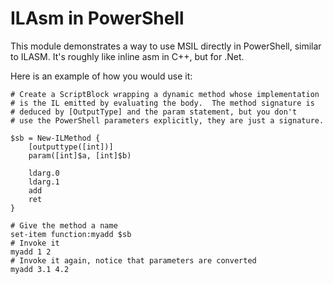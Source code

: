 ILAsm in PowerShell
===================

This module demonstrates a way to use MSIL directly in PowerShell,
similar to ILASM.  It's roughly like inline asm in C++, but for .Net.

Here is an example of how you would use it:

```
# Create a ScriptBlock wrapping a dynamic method whose implementation
# is the IL emitted by evaluating the body.  The method signature is
# deduced by [OutputType] and the param statement, but you don't
# use the PowerShell parameters explicitly, they are just a signature.

$sb = New-ILMethod {
    [outputtype([int])]
    param([int]$a, [int]$b)
    
    ldarg.0
    ldarg.1
    add
    ret
}

# Give the method a name
set-item function:myadd $sb
# Invoke it
myadd 1 2
# Invoke it again, notice that parameters are converted
myadd 3.1 4.2
```
